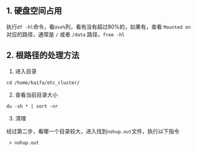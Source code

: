 ## 1. 硬盘空间占用

执行`df -hl`命令，看`Use%`列，看有没有超过80%的，如果有，查看 `Mounted on` 对应的路径，通常是 `/` 或者 `/data` 路径，`free -hl`

##  2. 根路径的处理方法

1. 进入目录 

`cd /home/kaifa/etc_cluster/`

2. 查看当前目录大小

`du -sh * | sort -nr`

3. 清理

经过第二步，看哪一个目录较大，进入找到`nohup.out`文件，执行以下指令

` > nohup.out`





